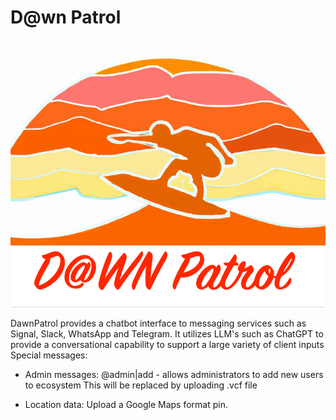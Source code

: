 # D@wn Patrol
![dawn-patrol](src/resources/DawnPatrolLogo.png)

DawnPatrol provides a chatbot interface to messaging services such as Signal, Slack, WhatsApp and Telegram.
It utilizes LLM's such as ChatGPT to provide a conversational capability to support a large variety of client inputs
Special messages:

- Admin messages: @admin|add <name> <mobilenumber>- allows administrators to add new users to ecosystem
This will be replaced by uploading .vcf file

- Location data: Upload a Google Maps format pin.
